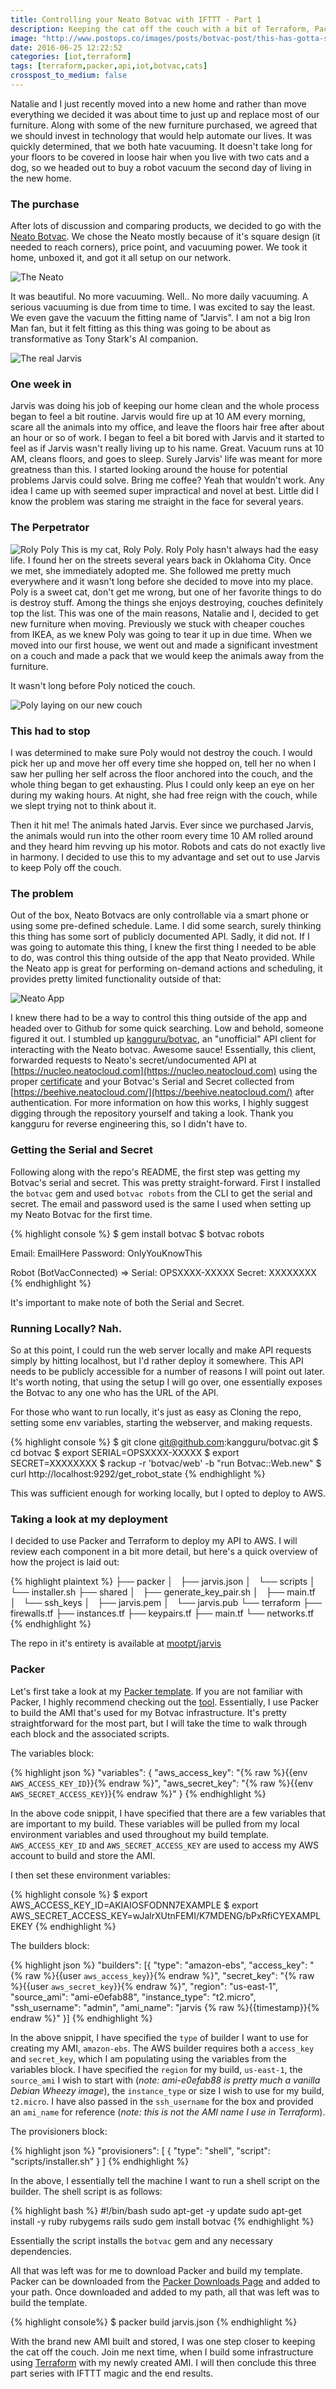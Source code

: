 ```yaml
---
title: Controlling your Neato Botvac with IFTTT - Part 1
description: Keeping the cat off the couch with a bit of Terraform, Packer, and IFTTT magic
image: "http://www.postops.co/images/posts/botvac-post/this-has-gotta-stop.jpg"
date: 2016-06-25 12:22:52
categories: [iot,terraform]
tags: [terraform,packer,api,iot,botvac,cats]
crosspost_to_medium: false
---
```


Natalie and I just recently moved into a new home and rather than move everything we decided it was about time to just up and replace most of our furniture. Along with some of the new furniture purchased, we agreed that we should invest in technology that would help automate our lives. It was quickly determined, that we both hate vacuuming. It doesn't take long for your floors to be covered in loose hair when you live with two cats and a dog, so we headed out to buy a robot vacuum the second day of living in the new home.

### The purchase
After lots of discussion and comparing products, we decided to go with the [Neato Botvac](https://amzn.com/B0168KHVZW). We chose the Neato mostly because of it's square design (it needed to reach corners), price point, and vacuuming power. We took it home, unboxed it, and got it all setup on our network.

![The Neato](/images/posts/botvac-post/botvac.jpg)

It was beautiful. No more vacuuming. Well.. No more daily vacuuming. A serious vacuuming is due from time to time. I was excited to say the least. We even gave the vacuum the fitting name of "Jarvis". I am not a big Iron Man fan, but it felt fitting as this thing was going to be about as transformative as Tony Stark's AI companion.

![The real Jarvis](/images/posts/botvac-post/real-jarvis.jpg)

### One week in
Jarvis was doing his job of keeping our home clean and the whole process began to feel a bit routine. Jarvis would fire up at 10 AM every morning, scare all the animals into my office, and leave the floors hair free after about an hour or so of work. I began to feel a bit bored with Jarvis and it started to feel as if Jarvis wasn't really living up to his name. Great. Vacuum runs at 10 AM, cleans floors, and goes to sleep. Surely Jarvis' life was meant for more greatness than this. I started looking around the house for potential problems Jarvis could solve. Bring me coffee? Yeah that wouldn't work. Any idea I came up with seemed super impractical and novel at best. Little did I know the problem was staring me straight in the face for several years.

### The Perpetrator
![Roly Poly](/images/posts/botvac-post/the-perpetrator.jpg)
This is my cat, Roly Poly. Roly Poly hasn't always had the easy life. I found her on the streets several years back in Oklahoma City. Once we met, she immediately adopted me. She followed me pretty much everywhere and it wasn't long before she decided to move into my place. Poly is a sweet cat, don't get me wrong, but one of her favorite things to do is destroy stuff. Among the things she enjoys destroying, couches definitely top the list. This was one of the main reasons, Natalie and I, decided to get new furniture when moving. Previously we stuck with cheaper couches from IKEA, as we knew Poly was going to tear it up in due time. When we moved into our first house, we went out and made a significant investment on a couch and made a pack that we would keep the animals away from the furniture.

It wasn't long before Poly noticed the couch.

![Poly laying on our new couch](/images/posts/botvac-post/this-has-gotta-stop.jpg)

### This had to stop
I was determined to make sure Poly would not destroy the couch. I would pick her up and move her off every time she hopped on, tell her no when I saw her pulling her self across the floor anchored into the couch, and the whole thing began to get exhausting. Plus I could only keep an eye on her during my waking hours. At night, she had free reign with the couch, while we slept trying not to think about it.

Then it hit me! The animals hated Jarvis. Ever since we purchased Jarvis, the animals would run into the other room every time 10 AM rolled around and they heard him revving up his motor. Robots and cats do not exactly live in harmony. I decided to use this to my advantage and set out to use Jarvis to keep Poly off the couch.

### The problem
Out of the box, Neato Botvacs are only controllable via a smart phone or using some pre-defined schedule. Lame. I did some search, surely thinking this thing has some sort of publicly documented API. Sadly, it did not. If I was going to automate this thing, I knew the first thing I needed to be able to do, was control this thing outside of the app that Neato provided. While the Neato app is great for performing on-demand actions and scheduling, it provides pretty limited functionality outside of that:

![Neato App](/images/posts/botvac-post/neato-screenshot.png)

I knew there had to be a way to control this thing outside of the app and headed over to Github for some quick searching. Low and behold, someone figured it out. I stumbled up [kangguru/botvac](https://github.com/kangguru/botvac), an "unofficial" API client for interacting with the Neato botvac. Awesome sauce! Essentially, this client, forwarded requests to Neato's secret/undocumented API at [https://nucleo.neatocloud.com](https://nucleo.neatocloud.com) using the proper [certificate](https://github.com/kangguru/botvac/blob/master/cert/neatocloud.com.crt) and your Botvac's Serial and Secret collected from [https://beehive.neatocloud.com/](https://beehive.neatocloud.com/) after authentication. For more information on how this works, I highly suggest digging through the repository yourself and taking a look. Thank you kangguru for reverse engineering this, so I didn't have to.

### Getting the Serial and Secret
Following along with the repo's README, the first step was getting my Botvac's serial and secret. This was pretty straight-forward. First I installed the `botvac` gem and used `botvac robots` from the CLI to get the serial and secret. The email and password used is the same I used when setting up my Neato Botvac for the first time.

{% highlight console %}
$ gem install botvac
$ botvac robots

Email: EmailHere
Password: OnlyYouKnowThis

Robot (BotVacConnected) => Serial: OPSXXXX-XXXXX Secret: XXXXXXXX
{% endhighlight %}

It's important to make note of both the Serial and Secret.

### Running Locally? Nah.
So at this point, I could run the web server locally and make API requests simply by hitting localhost, but I'd rather deploy it somewhere. This API needs to be publicly accessible for a number of reasons I will point out later. It's worth noting, that using the setup I will go over, one essentially exposes the Botvac to any one who has the URL of the API.

For those who want to run locally, it's just as easy as Cloning the repo, setting some env variables, starting the webserver, and making requests.

{% highlight console %}
$ git clone git@github.com:kangguru/botvac.git
$ cd botvac
$ export SERIAL=OPSXXXX-XXXXX
$ export SECRET=XXXXXXXX
$ rackup -r 'botvac/web' -b "run Botvac::Web.new"
$ curl http://localhost:9292/get_robot_state
{% endhighlight %}

This was sufficient enough for working locally, but I opted to deploy to AWS.

### Taking a look at my deployment
I decided to use Packer and Terraform to deploy my API to AWS. I will review each component in a bit more detail, but here's a quick overview of how the project is laid out:

{% highlight plaintext %}
├── packer
│   ├── jarvis.json
│   └── scripts
│       └── installer.sh
├── shared
│   ├── generate_key_pair.sh
│   ├── main.tf
│   └── ssh_keys
│       ├── jarvis.pem
│       └── jarvis.pub
└── terraform
    ├── firewalls.tf
    ├── instances.tf
    ├── keypairs.tf
    ├── main.tf
    └── networks.tf
{% endhighlight %}

The repo in it's entirety is available at [mootpt/jarvis](https://github.com/mootpt/jarvis)

### Packer
Let's first take a look at my [Packer template](https://github.com/mootpt/jarvis/blob/master/packer/jarvis.json). If you are not familiar with Packer, I highly recommend checking out the [tool](https://www.packer.io/). Essentially, I use Packer to build the AMI that's used for my Botvac infrastructure. It's pretty straightforward for the most part, but I will take the time to walk through each block and the associated scripts.

The variables block:

{% highlight json %}
"variables": {
  "aws_access_key": "{% raw  %}{{env `AWS_ACCESS_KEY_ID`}}{% endraw  %}",
  "aws_secret_key": "{% raw  %}{{env `AWS_SECRET_ACCESS_KEY`}}{% endraw  %}"
}
{% endhighlight %}

In the above code snippit, I have specified that there are a few variables that are important to my build. These variables will be pulled from my local environment variables and used throughout my build template. `AWS_ACCESS_KEY_ID` and `AWS_SECRET_ACCESS_KEY` are used to access my AWS account to build and store the AMI.

I then set these environment variables:

{% highlight console %}
$ export AWS_ACCESS_KEY_ID=AKIAIOSFODNN7EXAMPLE
$ export AWS_SECRET_ACCESS_KEY=wJalrXUtnFEMI/K7MDENG/bPxRfiCYEXAMPLEKEY
{% endhighlight %}

The builders block:

{% highlight json %}
"builders": [{
  "type": "amazon-ebs",
  "access_key": "{% raw  %}{{user `aws_access_key`}}{% endraw  %}",
  "secret_key": "{% raw  %}{{user `aws_secret_key`}}{% endraw  %}",
  "region": "us-east-1",
  "source_ami": "ami-e0efab88",
  "instance_type": "t2.micro",
  "ssh_username": "admin",
  "ami_name": "jarvis {% raw  %}{{timestamp}}{% endraw  %}"
}]
{% endhighlight %}

In the above snippit, I have specified the `type` of builder I want to use for creating my AMI, `amazon-ebs`. The AWS builder requires both a `access_key` and `secret_key`, which I am populating using the variables from the variables block. I have specified the `region` for my build, `us-east-1`, the `source_ami` I wish to start with (_note: ami-e0efab88 is pretty much a vanilla Debian Wheezy image_), the `instance_type` or size I wish to use for my build, `t2.micro`. I have also passed in the `ssh_username` for the box and provided an `ami_name` for reference (_note: this is not the AMI name I use in Terraform_).

The provisioners block:

{% highlight json %}
"provisioners": [
{
    "type": "shell",
    "script": "scripts/installer.sh"
}
]
{% endhighlight %}

In the above, I essentially tell the machine I want to run a shell script on the builder. The shell script is as follows:

{% highlight bash %}
#!/bin/bash
sudo apt-get -y update
sudo apt-get install -y ruby rubygems rails
sudo gem install botvac
{% endhighlight %}

Essentially the script installs the `botvac` gem and any necessary dependencies.

All that was left was for me to download Packer and build my template. Packer can be downloaded from the [Packer Downloads Page](https://www.packer.io/downloads.html) and added to your path. Once downloaded and added to my path, all that was left was to build the template.

{% highlight console%}
$ packer build jarvis.json
{% endhighlight %}

<script type="text/javascript" src="https://asciinema.org/a/86rsn9i5rp4qtseu6s414d61y.js" id="asciicast-86rsn9i5rp4qtseu6s414d61y" async></script>

With the brand new AMI built and stored, I was one step closer to keeping the cat off the couch. Join me next time, when I build some infrastructure using [Terraform](https://www.terraform.io) with my newly created AMI. I will then conclude this three part series with IFTTT magic and the end results.
